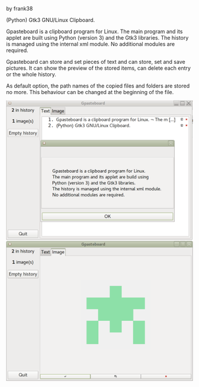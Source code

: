 by frank38

(Python) Gtk3 GNU/Linux Clipboard.


Gpasteboard is a clipboard program for Linux.
The main program and its applet are built using
Python (version 3) and the Gtk3 libraries. 
The history is managed using the internal xml module. 
No additional modules are required.

Gpasteboard can store and set pieces of text and
can store, set and save pictures. It can show the 
preview of the stored items, can delete each entry
or the whole history.

As default option, the path names of the copied files and folders are stored no more.
This behaviour can be changed at the beginning of the file.

![My image](https://github.com/frank038/gpasteboard/blob/master/Screen1.png)
![My image](https://github.com/frank038/gpasteboard/blob/master/Screen2.png)
